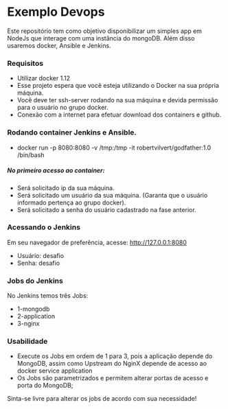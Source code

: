 # Exemplo Devops

 Este repositório tem como objetivo disponibilizar um simples app em NodeJs que interage com uma instância do mongoDB. Além disso usaremos docker, Ansible e Jenkins.

### Requisitos

- Utilizar docker 1.12
- Esse projeto espera que você esteja utilizando o Docker na sua própria máquina.
- Você deve ter ssh-server rodando na sua máquina e devida permissão para o usuário no grupo docker.
- Conexão com a internet para efetuar download dos containers e github.


### Rodando container Jenkins e Ansible.

- docker run -p 8080:8080 -v /tmp:/tmp -it robertvilvert/godfather:1.0 /bin/bash 

##### No primeiro acesso ao container:
- Será solicitado ip da sua máquina.
- Será solicitado um usuário da sua máquina. (Garanta que o usuário informado pertença ao grupo docker).
- Será solicitado a senha do usuário cadastrado na fase anterior.

### Acessando o Jenkins

Em seu navegador de preferência, acesse: http://127.0.0.1:8080
- Usuário: desafio
- Senha: desafio


### Jobs do Jenkins
No Jenkins temos três Jobs:
- 1-mongodb
- 2-application
- 3-nginx


### Usabilidade
 - Execute os Jobs em ordem de 1 para 3, pois a aplicação depende do MongoDB, assim como Upstream do NginX depende de acesso ao docker service application
 - Os Jobs são parametrizados e permitem alterar portas de acesso e porta do MongoDB;

Sinta-se livre para alterar os jobs de acordo com sua necessidade! 
 

